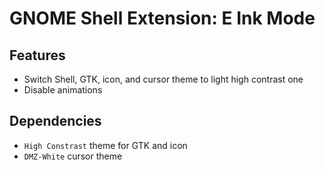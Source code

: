 # GNOME Shell Extension: E Ink Mode

## Features

* Switch Shell, GTK, icon, and cursor theme to light high contrast one
* Disable animations

## Dependencies

* `High Constrast` theme for GTK and icon
* `DMZ-White` cursor theme